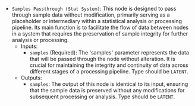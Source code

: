 - `Samples Passthrough (Stat System)`: This node is designed to pass through sample data without modification, primarily serving as a placeholder or intermediary within a statistical analysis or processing pipeline. Its main function is to facilitate the flow of data between nodes in a system that requires the preservation of sample integrity for further analysis or processing.
    - Inputs:
        - `samples` (Required): The 'samples' parameter represents the data that will be passed through the node without alteration. It is crucial for maintaining the integrity and continuity of data across different stages of a processing pipeline. Type should be `LATENT`.
    - Outputs:
        - `samples`: The output of this node is identical to its input, ensuring that the sample data is preserved without any modifications for subsequent processing or analysis. Type should be `LATENT`.
